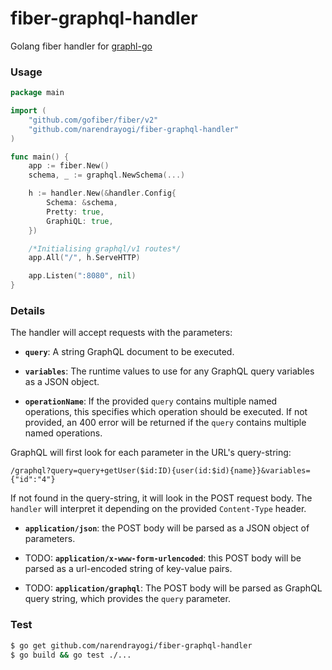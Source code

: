 # fiber-graphql-handler

Golang fiber handler for [graphl-go](https://github.com/graphql-go/graphql)

### Usage

```go
package main

import (
	"github.com/gofiber/fiber/v2"
	"github.com/narendrayogi/fiber-graphql-handler"
)

func main() {
	app := fiber.New()
	schema, _ := graphql.NewSchema(...)

	h := handler.New(&handler.Config{
		Schema: &schema,
		Pretty: true,
		GraphiQL: true,
	})

	/*Initialising graphql/v1 routes*/
	app.All("/", h.ServeHTTP)

	app.Listen(":8080", nil)
}
```

### Details

The handler will accept requests with
the parameters:

- **`query`**: A string GraphQL document to be executed.

- **`variables`**: The runtime values to use for any GraphQL query variables
  as a JSON object.

- **`operationName`**: If the provided `query` contains multiple named
  operations, this specifies which operation should be executed. If not
  provided, an 400 error will be returned if the `query` contains multiple
  named operations.

GraphQL will first look for each parameter in the URL's query-string:

```
/graphql?query=query+getUser($id:ID){user(id:$id){name}}&variables={"id":"4"}
```

If not found in the query-string, it will look in the POST request body.
The `handler` will interpret it
depending on the provided `Content-Type` header.

- **`application/json`**: the POST body will be parsed as a JSON
  object of parameters.

- TODO: **`application/x-www-form-urlencoded`**: this POST body will be
  parsed as a url-encoded string of key-value pairs.

- TODO: **`application/graphql`**: The POST body will be parsed as GraphQL
  query string, which provides the `query` parameter.

### Test

```bash
$ go get github.com/narendrayogi/fiber-graphql-handler
$ go build && go test ./...
```
